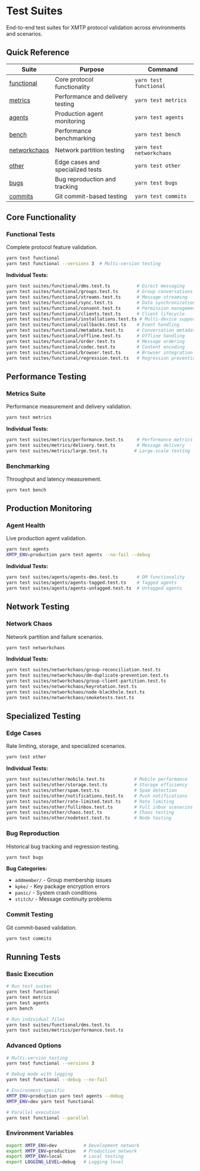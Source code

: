 # Test Suites

End-to-end test suites for XMTP protocol validation across environments and scenarios.

## Quick Reference

| Suite                           | Purpose                          | Command                  |
| ------------------------------- | -------------------------------- | ------------------------ |
| [functional](./functional/)     | Core protocol functionality      | `yarn test functional`   |
| [metrics](./metrics/)           | Performance and delivery testing | `yarn test metrics`      |
| [agents](./agents/)             | Production agent monitoring      | `yarn test agents`       |
| [bench](./bench/)               | Performance benchmarking         | `yarn test bench`        |
| [networkchaos](./networkchaos/) | Network partition testing        | `yarn test networkchaos` |
| [other](./other/)               | Edge cases and specialized tests | `yarn test other`        |
| [bugs](./bugs/)                 | Bug reproduction and tracking    | `yarn test bugs`         |
| [commits](./commits/)           | Git commit-based testing         | `yarn test commits`      |

## Core Functionality

### Functional Tests

Complete protocol feature validation.

```bash
yarn test functional
yarn test functional --versions 3  # Multi-version testing
```

**Individual Tests:**

```bash
yarn test suites/functional/dms.test.ts          # Direct messaging
yarn test suites/functional/groups.test.ts       # Group conversations
yarn test suites/functional/streams.test.ts      # Message streaming
yarn test suites/functional/sync.test.ts         # Data synchronization
yarn test suites/functional/consent.test.ts      # Permission management
yarn test suites/functional/clients.test.ts      # Client lifecycle
yarn test suites/functional/installations.test.ts # Multi-device support
yarn test suites/functional/callbacks.test.ts    # Event handling
yarn test suites/functional/metadata.test.ts     # Conversation metadata
yarn test suites/functional/offline.test.ts      # Offline handling
yarn test suites/functional/order.test.ts        # Message ordering
yarn test suites/functional/codec.test.ts        # Content encoding
yarn test suites/functional/browser.test.ts      # Browser integration
yarn test suites/functional/regression.test.ts   # Regression prevention
```

## Performance Testing

### Metrics Suite

Performance measurement and delivery validation.

```bash
yarn test metrics
```

**Individual Tests:**

```bash
yarn test suites/metrics/performance.test.ts     # Performance metrics
yarn test suites/metrics/delivery.test.ts        # Message delivery
yarn test suites/metrics/large.test.ts          # Large-scale testing
```

### Benchmarking

Throughput and latency measurement.

```bash
yarn test bench
```

## Production Monitoring

### Agent Health

Live production agent validation.

```bash
yarn test agents
XMTP_ENV=production yarn test agents --no-fail --debug
```

**Individual Tests:**

```bash
yarn test suites/agents/agents-dms.test.ts       # DM functionality
yarn test suites/agents/agents-tagged.test.ts    # Tagged agents
yarn test suites/agents/agents-untagged.test.ts  # Untagged agents
```

## Network Testing

### Network Chaos

Network partition and failure scenarios.

```bash
yarn test networkchaos
```

**Individual Tests:**

```bash
yarn test suites/networkchaos/group-reconciliation.test.ts
yarn test suites/networkchaos/dm-duplicate-prevention.test.ts
yarn test suites/networkchaos/group-client-partition.test.ts
yarn test suites/networkchaos/keyrotation.test.ts
yarn test suites/networkchaos/node-blackhole.test.ts
yarn test suites/networkchaos/smoketests.test.ts
```

## Specialized Testing

### Edge Cases

Rate limiting, storage, and specialized scenarios.

```bash
yarn test other
```

**Individual Tests:**

```bash
yarn test suites/other/mobile.test.ts           # Mobile performance
yarn test suites/other/storage.test.ts          # Storage efficiency
yarn test suites/other/spam.test.ts             # Spam detection
yarn test suites/other/notifications.test.ts    # Push notifications
yarn test suites/other/rate-limited.test.ts     # Rate limiting
yarn test suites/other/fullinbox.test.ts        # Full inbox scenarios
yarn test suites/other/chaos.test.ts            # Chaos testing
yarn test suites/other/nodetest.test.ts         # Node testing
```

### Bug Reproduction

Historical bug tracking and regression testing.

```bash
yarn test bugs
```

**Bug Categories:**

- `addmember/` - Group membership issues
- `kpke/` - Key package encryption errors
- `panic/` - System crash conditions
- `stitch/` - Message continuity problems

### Commit Testing

Git commit-based validation.

```bash
yarn test commits
```

## Running Tests

### Basic Execution

```bash
# Run test suites
yarn test functional
yarn test metrics
yarn test agents
yarn bench

# Run individual files
yarn test suites/functional/dms.test.ts
yarn test suites/metrics/performance.test.ts
```

### Advanced Options

```bash
# Multi-version testing
yarn test functional --versions 3

# Debug mode with logging
yarn test functional --debug --no-fail

# Environment-specific
XMTP_ENV=production yarn test agents --debug
XMTP_ENV=dev yarn test functional

# Parallel execution
yarn test functional --parallel
```

### Environment Variables

```bash
export XMTP_ENV=dev          # Development network
export XMTP_ENV=production   # Production network
export XMTP_ENV=local        # Local testing
export LOGGING_LEVEL=debug   # Logging level
```

